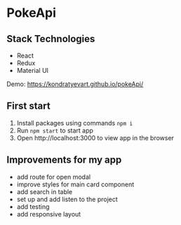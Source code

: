 # PokeApi

## Stack Technologies

* React
* Redux
* Material UI

Demo: https://kondratyevart.github.io/pokeApi/

## First start

1. Install packages using commands `npm i`
2. Run `npm start` to start app
3. Open http://localhost:3000 to view app in the browser

## Improvements for my app
* add route for open modal
* improve styles for main card component
* add search in table
* set up and add listen to the project
* add testing
* add responsive layout
